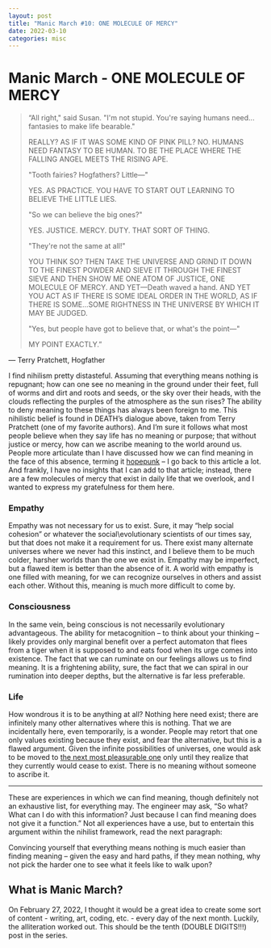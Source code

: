 ```yaml
---
layout: post
title: "Manic March #10: ONE MOLECULE OF MERCY"
date: 2022-03-10
categories: misc
---
```


# Manic March - ONE MOLECULE OF MERCY

> “All right," said Susan. "I'm not stupid. You're saying humans need... fantasies to make life bearable."
>
> REALLY? AS IF IT WAS SOME KIND OF PINK PILL? NO. HUMANS NEED FANTASY TO BE HUMAN. TO BE THE PLACE WHERE THE FALLING ANGEL MEETS THE RISING APE.
>
> "Tooth fairies? Hogfathers? Little—"
>
> YES. AS PRACTICE. YOU HAVE TO START OUT LEARNING TO BELIEVE THE LITTLE LIES.
>
> "So we can believe the big ones?"
>
> YES. JUSTICE. MERCY. DUTY. THAT SORT OF THING.
>
> "They're not the same at all!"
>
> YOU THINK SO? THEN TAKE THE UNIVERSE AND GRIND IT DOWN TO THE FINEST POWDER AND SIEVE IT THROUGH THE FINEST SIEVE AND THEN SHOW ME ONE ATOM OF JUSTICE, ONE MOLECULE OF MERCY. AND YET—Death waved a hand. AND YET YOU ACT AS IF THERE IS SOME IDEAL ORDER IN THE WORLD, AS IF THERE IS SOME...SOME RIGHTNESS IN THE UNIVERSE BY WHICH IT MAY BE JUDGED.
>
> "Yes, but people have got to believe that, or what's the point—"
>
> MY POINT EXACTLY.”

― Terry Pratchett, Hogfather

I find nihilism pretty distasteful. Assuming that everything means nothing is repugnant; how can one see no meaning in the ground under their feet, full of worms and dirt and roots and seeds, or the sky over their heads, with the clouds reflecting the purples of the atmosphere as the sun rises? The ability to deny meaning to these things has always been foreign to me. This nihilistic belief is found in DEATH’s dialogue above, taken from Terry Pratchett (one of my favorite authors). And I’m sure it follows what most people believe when they say life has no meaning or purpose; that without justice or mercy, how can we ascribe meaning to the world around us. People more articulate than I have discussed how we can find meaning in the face of this absence, terming it [hopepunk](https://festive.ninja/one-atom-of-justice-one-molecule-of-mercy-and-the-empire-of-unsheathed-knives-alexandra-rowland/) – I go back to this article a lot. And frankly, I have no insights that I can add to that article; instead, there are a few molecules of mercy that exist in daily life that we overlook, and I wanted to express my gratefulness for them here.

### Empathy
Empathy was not necessary for us to exist. Sure, it may “help social cohesion” or whatever the social\evolutionary scientists of our times say, but that does not make it a requirement for us. There exist many alternate universes where we never had this instinct, and I believe them to be much colder, harsher worlds than the one we exist in. Empathy may be imperfect, but a flawed item is better than the absence of it. A world with empathy is one filled with meaning, for we can recognize ourselves in others and assist each other. Without this, meaning is much more difficult to come by.
### Consciousness
In the same vein, being conscious is not necessarily evolutionary advantageous. The ability for metacognition – to think about your thinking – likely provides only marginal benefit over a perfect automaton that flees from a tiger when it is supposed to and eats food when its urge comes into existence. The fact that we can ruminate on our feelings allows us to find meaning. It is a frightening ability, sure, the fact that we can spiral in our rumination into deeper depths, but the alternative is far less preferable. 
### Life
How wondrous it is to be anything at all? Nothing here need exist; there are infinitely many other alternatives where this is nothing. That we are incidentally here, even temporarily, is a wonder. People may retort that one only values existing because they exist, and fear the alternative, but this is a flawed argument. Given the infinite possibilities of universes, one would ask to be moved to [the next most pleasurable one]( https://slatestarcodex.com/2015/03/15/answer-to-job/) only until they realize that they currently would cease to exist. There is no meaning without someone to ascribe it.

***

These are experiences in which we can find meaning, though definitely not an exhaustive list, for everything may. The engineer may ask, “So what? What can I do with this information? Just because I can find meaning does not give it a function.” Not all experiences have a use, but to entertain this argument within the nihilist framework, read the next paragraph:

Convincing yourself that everything means nothing is much easier than finding meaning – given the easy and hard paths, if they mean nothing, why not pick the harder one to see what it feels like to walk upon?

## What is Manic March?

On February 27, 2022, I thought it would be a great idea to create some sort of content - writing, art, coding, etc. - every day of the next month. Luckily, the alliteration worked out. This should be the tenth (DOUBLE DIGITS!!!) post in the series.
